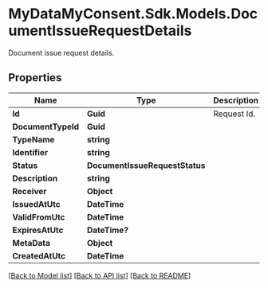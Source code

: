 # MyDataMyConsent.Sdk.Models.DocumentIssueRequestDetails
Document issue request details.

## Properties

Name | Type | Description | Notes
------------ | ------------- | ------------- | -------------
**Id** | **Guid** | Request Id. | 
**DocumentTypeId** | **Guid** |  | 
**TypeName** | **string** |  | 
**Identifier** | **string** |  | 
**Status** | **DocumentIssueRequestStatus** |  | 
**Description** | **string** |  | 
**Receiver** | **Object** |  | 
**IssuedAtUtc** | **DateTime** |  | 
**ValidFromUtc** | **DateTime** |  | 
**ExpiresAtUtc** | **DateTime?** |  | [optional] 
**MetaData** | **Object** |  | [optional] 
**CreatedAtUtc** | **DateTime** |  | 

[[Back to Model list]](../README.md#documentation-for-models) [[Back to API list]](../README.md#documentation-for-api-endpoints) [[Back to README]](../README.md)

